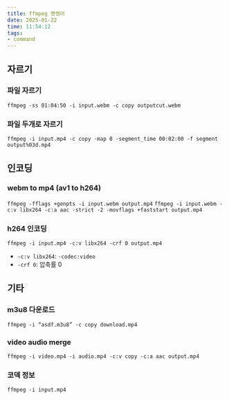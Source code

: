 ```yaml
---
title: ffmpeg 명령어
date: 2025-01-22
time: 11:54:12
tags:
- command
---
```

## 자르기
### 파일 자르기
`ffmpeg -ss 01:04:50 -i input.webm -c copy outputcut.webm`

### 파일 두개로 자르기
`ffmpeg -i input.mp4 -c copy -map 0 -segment_time 00:02:00 -f segment output%03d.mp4`
  
## 인코딩
### webm to mp4 (av1 to h264)
`ffmpeg -fflags +genpts -i input.webm output.mp4`
`ffmpeg -i input.webm -c:v libx264 -c:a aac -strict -2 -movflags +faststart output.mp4`

### h264 인코딩
`ffmpeg -i input.mp4 -c:v libx264 -crf 0 output.mp4`
- `-c:v libx264`: `-codec:video`
- `-crf 0`: 압축률 0

##  기타
### m3u8 다운로드
`ffmpeg -i “asdf.m3u8” -c copy download.mp4`

### video audio merge
`ffmpeg -i video.mp4 -i audio.mp4 -c:v copy -c:a aac output.mp4`

### 코덱 정보

`ffmpeg -i input.mp4`